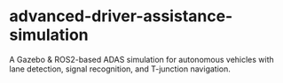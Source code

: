 # advanced-driver-assistance-simulation
A Gazebo &amp; ROS2-based ADAS simulation for autonomous vehicles with lane detection, signal recognition, and T-junction navigation.
